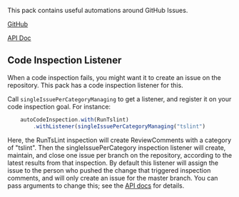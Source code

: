 This pack contains useful automations around GitHub Issues.

[GitHub][]

[API Doc][api-doc]

[github]: https://github.com/atomist/sdm-pack-issue (GitHub Repository)
[api-doc]: https://atomist.github.io/sdm-pack-issue/ (API Docs)

## Code Inspection Listener

When a code inspection fails, you might want it to create an issue on the repository.
This pack has a code inspection listener for this.

Call `singleIssuePerCategoryManaging` to get a listener, and register it on your 
code inspection goal. For instance:

<!-- atomist-sdm:goals.ts -->
```typescript
    autoCodeInspection.with(RunTslint)
        .withListener(singleIssuePerCategoryManaging("tslint")
```

Here, the RunTsLint inspection will create ReviewComments with a category of "tslint". Then
the singleIssuePerCategory inspection listener will create, maintain, and close one issue per branch
on the repository, according to the latest results from that inspection. By default this listener
will assign the issue to the person who pushed the change that triggered inspection comments, and
will only create an issue for the master branch. You can pass arguments to change this; see the 
[API docs][apidoc-sipcm] for details.

[apidoc-sipcm]: https://atomist.github.io/sdm-pack-issue/modules/_lib_review_issuemanagingreviewlisteners_.html#singleissuepercategorymanaging (API Doc for singleIssuePerCategoryManaging)

